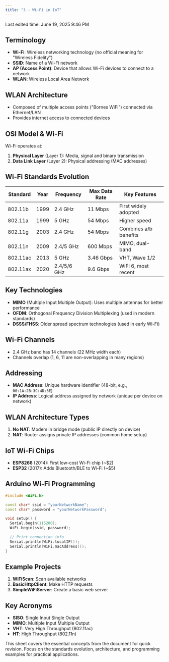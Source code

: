 ```yaml
---
title: "3 - Wi-Fi in IoT"
---
```

Last edited time: June 19, 2025 9:46 PM

## Terminology

- **Wi-Fi**: Wireless networking technology (no official meaning for "Wireless Fidelity")
- **SSID**: Name of a Wi-Fi network
- **AP (Access Point)**: Device that allows Wi-Fi devices to connect to a network
- **WLAN**: Wireless Local Area Network

## WLAN Architecture

- Composed of multiple access points ("Bornes WiFi") connected via Ethernet/LAN
- Provides internet access to connected devices

## OSI Model & Wi-Fi

Wi-Fi operates at:

1. **Physical Layer** (Layer 1): Media, signal and binary transmission
2. **Data Link Layer** (Layer 2): Physical addressing (MAC addresses)

## Wi-Fi Standards Evolution

| Standard | Year | Frequency | Max Data Rate | Key Features |
| --- | --- | --- | --- | --- |
| 802.11b | 1999 | 2.4 GHz | 11 Mbps | First widely adopted |
| 802.11a | 1999 | 5 GHz | 54 Mbps | Higher speed |
| 802.11g | 2003 | 2.4 GHz | 54 Mbps | Combines a/b benefits |
| 802.11n | 2009 | 2.4/5 GHz | 600 Mbps | MIMO, dual-band |
| 802.11ac | 2013 | 5 GHz | 3.46 Gbps | VHT, Wave 1/2 |
| 802.11ax | 2020 | 2.4/5/6 GHz | 9.6 Gbps | WiFi 6, most recent |

## Key Technologies

- **MIMO** (Multiple Input Multiple Output): Uses multiple antennas for better performance
- **OFDM**: Orthogonal Frequency Division Multiplexing (used in modern standards)
- **DSSS/FHSS**: Older spread spectrum technologies (used in early Wi-Fi)

## Wi-Fi Channels

- 2.4 GHz band has 14 channels (22 MHz width each)
- Channels overlap (1, 6, 11 are non-overlapping in many regions)

## Addressing

- **MAC Address**: Unique hardware identifier (48-bit, e.g., `00:1A:2B:3C:4D:5E`)
- **IP Address**: Logical address assigned by network (unique per device on network)

## WLAN Architecture Types

1. **No NAT**: Modem in bridge mode (public IP directly on device)
2. **NAT**: Router assigns private IP addresses (common home setup)

## IoT Wi-Fi Chips

- **ESP8266** (2014): First low-cost Wi-Fi chip (~$2)
- **ESP32** (2017): Adds Bluetooth/BLE to Wi-Fi (~$5)

## Arduino Wi-Fi Programming

```cpp
#include <WiFi.h>

const char* ssid = "yourNetworkName";
const char* password = "yourNetworkPassword";

void setup() {
  Serial.begin(115200);
  WiFi.begin(ssid, password);

  // Print connection info
  Serial.println(WiFi.localIP());
  Serial.println(WiFi.macAddress());
}

```

## Example Projects

1. **WiFiScan**: Scan available networks
2. **BasicHttpClient**: Make HTTP requests
3. **SimpleWiFiServer**: Create a basic web server

## Key Acronyms

- **SISO**: Single Input Single Output
- **MIMO**: Multiple Input Multiple Output
- **VHT**: Very High Throughput (802.11ac)
- **HT**: High Throughput (802.11n)

This sheet covers the essential concepts from the document for quick revision. Focus on the standards evolution, architecture, and programming examples for practical applications.
